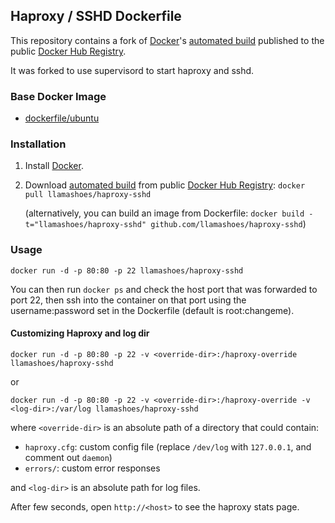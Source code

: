 ## Haproxy / SSHD Dockerfile


This repository contains a fork of [Docker](https://www.docker.com/)'s [automated build](https://registry.hub.docker.com/u/dockerfile/haproxy/) published to the public [Docker Hub Registry](https://registry.hub.docker.com/).

It was forked to use supervisord to start haproxy and sshd.


### Base Docker Image

* [dockerfile/ubuntu](http://dockerfile.github.io/#/ubuntu)


### Installation

1. Install [Docker](https://www.docker.com/).

2. Download [automated build](https://registry.hub.docker.com/u/llamashoes/haproxy-sshd/) from public [Docker Hub Registry](https://registry.hub.docker.com/): `docker pull llamashoes/haproxy-sshd`

   (alternatively, you can build an image from Dockerfile: `docker build -t="llamashoes/haproxy-sshd" github.com/llamashoes/haproxy-sshd`)


### Usage

    docker run -d -p 80:80 -p 22 llamashoes/haproxy-sshd

You can then run `docker ps` and check the host port that was forwarded to port 22, then ssh into the container on
that port using the username:password set in the Dockerfile (default is root:changeme).


#### Customizing Haproxy and log dir

    docker run -d -p 80:80 -p 22 -v <override-dir>:/haproxy-override llamashoes/haproxy-sshd

or

    docker run -d -p 80:80 -p 22 -v <override-dir>:/haproxy-override -v <log-dir>:/var/log llamashoes/haproxy-sshd

where `<override-dir>` is an absolute path of a directory that could contain:

  - `haproxy.cfg`: custom config file (replace `/dev/log` with `127.0.0.1`, and comment out `daemon`)
  - `errors/`: custom error responses

and `<log-dir>` is an absolute path for log files.

After few seconds, open `http://<host>` to see the haproxy stats page.
